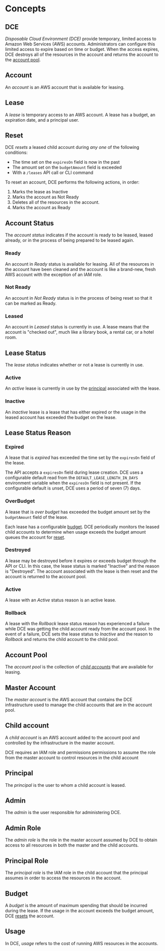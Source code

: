 # Concepts

## DCE

_Disposable Cloud Environment (DCE)_ provide temporary, limited access to Amazon Web 
Services (AWS) accounts. Administrators can configure this limited access to expire based on time or budget. When the access expires, DCE destroys all of the resources in the account and returns the account to the [account pool](#account-pool).

## Account
An _account_ is an AWS account that is available for leasing.

## Lease
A _lease_ is temporary access to an AWS account. A lease has a budget,
an expiration date, and a principal user.

## Reset

DCE _resets_ a leased child account during _any one_ of the following conditions:

* The time set on the `expiresOn` field is now in the past
* The amount set on the `budgetAmount` field is exceeded
* With a `/leases` API call or CLI command

To reset an account, DCE performs the following actions, in order:

1. Marks the lease as Inactive
1. Marks the account as Not Ready
1. Deletes all of the resources in the account.
1. Marks the account as Ready


## Account Status
The _account status_ indicates if the account is ready to be leased, leased
already, or in the process of being prepared to be leased again.

### Ready
An account in _Ready_ status is available for leasing. All of the resources
in the account have been cleaned and the account is like a brand-new, fresh
AWS account with the exception of an IAM role.

### Not Ready
An account in _Not Ready_ status is in the process of being reset
so that it can be marked as Ready. 

### Leased
An account in _Leased_ status is currently in use. A lease means
that the account is "checked out", much like a library book, a rental car, 
or a hotel room. 

## Lease Status

The _lease status_ indicates whether or not a lease is currently in use.

### Active
An _active_ lease is currently in use by the [principal](#principal) associated 
with the lease.

### Inactive
An _inactive_ lease is a lease that has either expired or the usage in the 
leased account has exceeded the budget on the lease.

## Lease Status Reason

### Expired

A lease that is _expired_ has exceeded the time set by the `expiresOn` field
of the lease. 

The API accepts a `expiresOn` field during lease creation.
DCE uses a configurable default read from the `DEFAULT_LEASE_LENGTH_IN_DAYS` environment variable when the `expiresOn` field is not present. If 
the configurable default is unset, DCE uses a period of seven (7) days.

### OverBudget

A lease that is _over budget_ has exceeded the budget amount set
by the `budgetAmount` field of the lease.

Each lease has a configurable [budget](#budget). DCE periodically
monitors the leased child accounts to determine when usage exceeds 
the budget amount queues the account for [reset](#reset).

### Destroyed

A lease may be destroyed before it expires or exceeds budget through 
the API or CLI. In this case, the lease status is marked "Inactive" and the 
reason is "Destroyed". The account associated with the lease is then
reset and the account is returned to the account pool.

### Active

A lease with an _Active_ status reason is an active lease.

### Rollback

A lease with the _Rollback_ lease status reason has experienced a failure
while DCE was getting the child account ready from the account pool. In the
event of a failure, DCE sets the lease status to _Inactive_ and the reason 
to _Rollback_ and returns the child account to the child pool.

## Account Pool

The _account pool_ is the collection of [_child accounts_](#child-account) that
are available for leasing.

## Master Account

The _master account_ is the AWS account that contains the DCE infrastructure
used to manage the child accounts that are in the account pool. 

## Child account

A _child account_ is an AWS account added to the account pool and 
controlled by the infrastructure in the master account. 

DCE requires an IAM role and permissions permissions to assume the role from 
the master account to control resources in the child account

## Principal

The _principal_ is the user to whom a child account is leased.

## Admin

The _admin_ is the user responsible for administering DCE.

## Admin Role

The _admin role_ is the role in the master account assumed by DCE to obtain
access to all resources in both the master and the child accounts.

## Principal Role

The _principal role_ is the IAM role in the child account that the 
principal assumes in order to access the resources in the account.

## Budget

A _budget_ is the amount of maximum spending that should be incurred during the lease. 
If the usage in the account exceeds the budget amount, DCE [resets](#reset) the 
account. 

## Usage

In DCE, _usage_ refers to the cost of running AWS resources in the accounts. 
